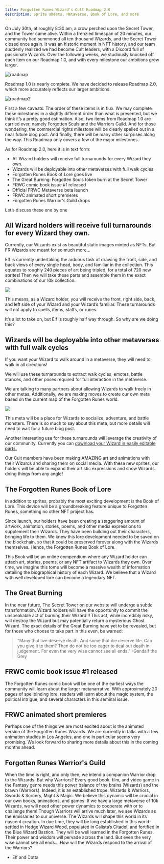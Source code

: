 ```yaml
---
title: Forgotten Runes Wizard’s Cult Roadmap 2.0
description: Sprite sheets, Metaverse, Book of Lore, and more
---
```


On July 30th, at roughly 8:30 am, a crow perched upon the Secret Tower, and the Tower came alive. Within a frenzied timespan of 20 minutes, our community had summoned all ten thousand Wizards, and the Secret Tower closed once again. It was an historic moment in NFT history, and our team suddenly realized we had become Cult leaders, with a Discord full of passionate Wizards. Over the following weeks, we studiously knocked off each item on our Roadmap 1.0, and with every milestone our ambitions grew larger.

![roadmap](https://user-images.githubusercontent.com/70826742/130158226-57424412-0088-4270-9482-f517a858dd9a.png)

Roadmap 1.0 is nearly complete. We have decided to release Roadmap 2.0, which more accurately reflects our larger ambitions:

![roadmap2](https://user-images.githubusercontent.com/70826742/130158243-ad5c15ba-81ac-4d3b-a473-f1b83bc7aec4.png)

First a few caveats:
The order of these items is in flux. We may complete these milestones in a slightly different order than what is presented, but we think it’s a pretty good estimation. 
Also, two items from Roadmap 1.0 are carried over, namely Forgotten Souls and the Warriors Guild. And for those wondering, the commercial rights milestone will be clearly spelled out in a near future blog post. And finally, there will be many other surprises along the way. This Roadmap only covers a few of the major milestones.

As for Roadmap 2.0, here it is in text form:

- All Wizard holders will receive full turnarounds for every Wizard they own.
- Wizards will be deployable into other metaverses with full walk cycles
- Forgotten Runes Book of Lore goes live
- The Great Burning: Forgotten Souls token burn at the Secret Tower
- FRWC comic book issue #1 released
- Official FRWC Metaverse beta launch
- FRWC animated short premieres
- Forgotten Runes Warrior's Guild drops
 
Let’s discuss these one by one

## All Wizard holders will receive full turnarounds for every Wizard they own.
Currently, our Wizards exist as beautiful static images minted as NFTs. But FR Wizards are meant for so much more...
 
Elf is currently undertaking the arduous task of drawing the front, side, and back views of every single head, body, and familiar in the collection. This equates to roughly 240 pieces of art being tripled, for a total of 720 new sprites! Then we will take these parts and assemble them in the exact combinations of our 10k collection. 

![](https://i.imgur.com/yDy4XJz.gif)

This means, as a Wizard holder,  you will receive the front, right side, back, and left side of your Wizard and your Wizard’s familiar. These turnarounds will not apply to spells, items, staffs, or runes. 
 
 It’s a lot to take on, but Elf is roughly half way through. So why are we doing this?


## Wizards will be deployable into other metaverses with full walk cycles

If you want your Wizard to walk around in a metaverse, they will need to walk in all directions!

We will use these turnarounds to extract walk cycles, emotes, battle stances, and other poses required for full interaction in the metaverse.

We are talking to many partners about allowing Wizards to walk freely in other metas. Additionally, we are making moves to create our own meta based on the current map of the Forgotten Runes world.

![](https://i.imgur.com/ku9ZiuW.png)

This meta will be a place for Wizards to socialize, adventure, and battle monsters. There is so much to say about this meta, but more details will need to wait for a future blog post.

Another interesting use for these turnarounds will leverage the creativity of our community. Currently you can [download your Wizard in easily editable parts.](/posts/how-to-use-aseprite-for-wizards)

Our Cult members have been making AMAZING art and animations with their Wizards and sharing them on social media. With these new sprites, our holders will be able to expand their artistic expressions and show Wizards doing things from any angle!

## The Forgotten Runes Book of Lore

In addition to sprites, probably the most exciting development is the Book of Lore. This device will be a groundbreaking feature unique to Forgotten Runes, something no other NFT project has.

Since launch, our holders have been creating a staggering amount of artwork, animation, stories, poems, and other media expressions to supplement their Wizards. They have been building out their characters, bringing life to them. We knew this lore development needed to be saved on the blockchain, so that it could be preserved forever along with the Wizards themselves. Hence, the Forgotten Runes Book of Lore.

This Book will be an online compendium where any Wizard holder can attach art, stories, poems, or any NFT artifact to Wizards they own. Over time, we imagine this tome will become a massive wealth of information detailing the biographical history of each Wizard. We believe that a Wizard with well developed lore can become a legendary NFT.

## The Great Burning

In the near future, The Secret Tower on our website will undergo a subtle transformation. Wizard holders will have the opportunity to commit the unspeakable act of burning their Wizard!!! This act, while incredibly risky, will destroy the Wizard but may potentially return a mysterious Ghost Wizard. The exact details of the Great Burning have yet to be revealed, but for those who choose to take part in this even, be warned:

> “Many that live deserve death. And some that die deserve life. Can you give it to them? Then do not be too eager to deal out death in judgement. For even the very wise cannot see all ends.”
> -Gandalf the Grey

## FRWC comic book issue #1 released

The Forgotten Runes comic book will be one of the earliest ways the community will learn about the larger metanarrative. With approximately 20 pages of spellbinding lore, readers will learn about the magic system, the political intrigue, and several characters in this seminal issue. 

## FRWC animated short premieres
Perhaps one of the things we are most excited about is the animated version of the Forgotten Runes Wizards. We are currently in talks with a few animation studios in Los Angeles, and one in particular seems very promising. We look forward to sharing more details about this in the coming months ahead. 

## Forgotten Runes Warrior's Guild
When the time is right, and only then, we intend a companion Warrior drop to the Wizards. But why Warriors?
Every good book, film, and video game in the Fantasy genre needs this power balance of the brains (Wizards) and the brawn (Warriors). Indeed, it is an established trope: Wizards & Warriors, Swords & Sorcery, Might & Magic. We believe this dynamic will be crucial in our own books, animations, and games. If we have a large metaverse of 10k Wizards, we will need other power dynamics to cooperate with or to challenge them!
Though Warriors will arrive much later,  we see Wizards as the emissaries to our universe. The Wizards will shape this world in its nascent creation. In due time, they will be long established in this world- settled in Hedge Wizard Wood, populated in Calista’s Citadel, and fortified in the Blue Wizard Bastion. They will be well learned in the Forgotten Runes. Their power and wisdom will pervade across the land.
But even the very wise cannot see all ends...
How will the Wizards respond to the arrival of the Warriors?


- Elf and Dotta
